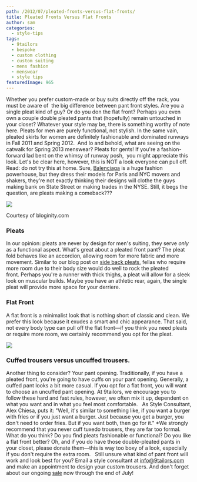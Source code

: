 ```yaml
---
path: /2012/07/pleated-fronts-versus-flat-fronts/
title: Pleated Fronts Versus Flat Fronts
author: sam
categories: 
  - style-tips
tags: 
  - 9tailors
  - bespoke
  - custom clothing
  - custom suiting
  - mens fashion
  - menswear
  - style tips
featuredImage: 965
---
```

Whether you prefer custom-made or buy suits directly off the rack, you must be aware of  the big difference between pant front styles. Are you a single pleat kind of guy? Or do you don the flat front? Perhaps you even own a couple double pleated pants that (hopefully) remain untouched in your closet? Whatever your style may be, there is something worthy of note here. Pleats for men are purely functional, not stylish. In the same vain, pleated skirts for women are definitely fashionable and dominated runways in Fall 2011 and Spring 2012.  And lo and behold, what are seeing on the catwalk for Spring 2013 menswear? Pleats for gents! If you're a fashion-forward lad bent on the whimsy of runway posh,  you might appreciate this look. Let's be clear here, however, this is NOT a look everyone can pull off. Read: do not try this at home. Sure, [Balenciaga](http://www.bloginity.com/2012/06/balenciaga-spring-2013-menswear/) is a huge fashion powerhouse, but they dress their models for Paris and NYC movers and shakers, they're not exactly thinking their designs will clothe the guys making bank on State Street or making trades in the NYSE. Still, it begs the question, are pleats making a comeback???

[![](http://2.bp.blogspot.com/-Fc6l4uxN3d4/T_dPtMecE8I/AAAAAAAAAdU/kVmszP5Pars/s640/Balenciaga-Spring-2013-Menswear-Collection-13.jpg)](http://2.bp.blogspot.com/-Fc6l4uxN3d4/T_dPtMecE8I/AAAAAAAAAdU/kVmszP5Pars/s1600/Balenciaga-Spring-2013-Menswear-Collection-13.jpg)

Courtesy of bloginity.com

### Pleats

In our opinion: pleats are never by design for men's suiting, they serve _only_ as a functional aspect. What's great about a pleated front pant? The pleat fold behaves like an accordion, allowing room for more fabric and more movement. Similar to our blog post on [side back pleats](http://9tailors.blogspot.com/search?q=side+back+pleats), fellas who require more room due to their body size would do well to rock the pleated front. Perhaps you're a runner with thick thighs, a pleat will allow for a sleek look on muscular builds. Maybe you have an athletic rear, again, the single pleat will provide more space for your derriere. 

### Flat Front

A flat front is a minimalist look that is nothing short of classic and clean. We prefer this look because it exudes a smart and chic appearance. That said, not every body type can pull off the flat front—if you think you need pleats or require more room, we certainly recommend you opt for the pleat. 

[![](http://1.bp.blogspot.com/-1RoE2UIUQ_c/T_dSs99SI2I/AAAAAAAAAdg/N3CVlSuQKZk/s320/suit_pantfront_flat2.jpg)](http://1.bp.blogspot.com/-1RoE2UIUQ_c/T_dSs99SI2I/AAAAAAAAAdg/N3CVlSuQKZk/s1600/suit_pantfront_flat2.jpg)

### Cuffed trousers versus uncuffed trousers.

Another thing to consider? Your pant opening. Traditionally, if you have a pleated front, you're going to have cuffs on your pant opening. Generally, a cuffed pant looks a bit more casual. If you opt for a flat front, you will want to choose an uncuffed pant opening. At 9tailors, we encourage you to follow these hard and fast rules, however, we often mix it up, dependent on what you want and in what you feel most comfortable.   As Style Consultant, Alex Chiesa, puts it: "Well, it's similar to something like, if you want a burger with fries or if you just want a burger. Just because you get a burger, you don't need to order fries. But if you want both, then go for it." \*We strongly recommend that you never cuff tuxedo trousers, they are far too formal. What do you think? Do you find pleats fashionable or functional? Do you like a flat front better? Oh, and if you do have those double-pleated pants in your closet, please donate them—this is way too boxy of a look, especially if you don't require the extra room.   Still unsure what kind of pant front will work and look best for you? Email a style consultant at [info@9tailors.com](mailto:info@9tailors.com) and make an appointment to design your custom trousers. And don't forget about our ongoing [sale](http://9tailors.blogspot.com/2012/07/well-suited20-off-suits.html) now through the end of July!